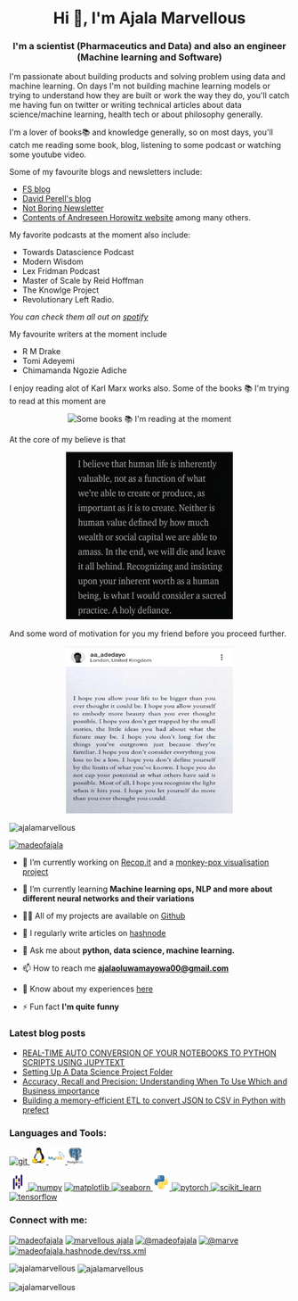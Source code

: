 <h1 align="center">Hi 👋, I'm Ajala Marvellous</h1>
<h3 align="center"> I'm a scientist (Pharmaceutics and Data) and also an engineer (Machine learning and Software)
  </h3>
 I'm passionate about building products and solving problem using data and machine learning. On days I'm not building machine learning models or trying to understand how they are built or work the way they do, you'll catch me having fun on twitter or writing technical articles about data science/machine learning, health tech or about philosophy generally.


I'm a lover of books📚 and knowledge generally, so on most days, you'll catch me reading some book, blog, listening to some podcast or watching some youtube video.

Some of my favourite blogs and newsletters include:
* [FS blog](https://fs.blog/)
* [David Perell's blog](https://perell.com/)
* [Not Boring Newsletter](https://notboring.co)
* [Contents of Andreseen Horowitz website](https://a16z.com/content/)
among many others.

My favorite podcasts at the moment also include:
* Towards Datascience Podcast
* Modern Wisdom
* Lex Fridman Podcast
* Master of Scale by Reid Hoffman
* The Knowlge Project
* Revolutionary Left Radio.

_You can check them all out on [spotify](https://spotify.com/)_

My favourite writers at the moment include
* R M Drake
* Tomi Adeyemi 
* Chimamanda Ngozie Adiche

I enjoy reading alot of Karl Marx works also. Some of the books 📚 I'm trying to read at this moment are
<p align="center">
<img src=images/books.jpe alt="Some books 📚 I'm reading at the moment" width="300" height="300">
</p>
At the core of my believe is that
<p align="center">
<img src=images/belief.png alt="core belief about life" width="300" height="300">
</p>

And some word of motivation for you my friend before you proceed further.
<p align="center">
<img src=images/motivation.png alt="Some word of advice" width="300" height="300">
</p>
          
<p align="left"> <img src="https://komarev.com/ghpvc/?username=ajalamarvellous&label=Profile%20views&color=0e75b6&style=flat" alt="ajalamarvellous" /> </p>

<p align="left"> 
  <a href="https://twitter.com/madeofajala" target="blank"><img src="https://img.shields.io/twitter/follow/madeofajala?logo=twitter&style=for-the-badge" alt="madeofajala" /></a>
</p>

- 🔭 I’m currently working on [Recop.it](https://www.github.com/ajalamarvellous/recop.it) and a [monkey-pox visualisation project](https://www.github.com/ajalamarvellous/monkey-pox-project)

- 🌱 I’m currently learning **Machine learning ops, NLP and more about different neural networks and their variations**

- 👨‍💻 All of my projects are available on [Github](https://www/github.com/ajalamarvellous)

- 📝 I regularly write articles on [hashnode](https://madeofajala.hashnode.dev)

- 💬 Ask me about **python, data science, machine learning.**

- 📫 How to reach me **ajalaoluwamayowa00@gmail.com**

- 📄 Know about my experiences [here](https://drive.google.com/file/d/1JXK0w2GpcEtt_wutG-OFMsrI4PwGILfi/view?usp=sharing)

- ⚡ Fun fact **I'm quite funny**

### Latest blog posts
<!-- BLOG-POST-LIST:START -->
- [REAL-TIME AUTO CONVERSION OF YOUR NOTEBOOKS TO PYTHON SCRIPTS USING JUPYTEXT](https://madeofajala.hashnode.dev/real-time-auto-conversion-of-your-notebooks-to-python-scripts-using-jupytext)
- [Setting Up A Data Science Project Folder](https://madeofajala.hashnode.dev/setting-up-a-data-science-project-folder)
- [Accuracy, Recall and Precision: Understanding When To Use Which and Business importance](https://madeofajala.hashnode.dev/accuracy-recall-and-precision-understanding-when-to-use-which-and-business-importance)
- [Building a memory-efficient ETL to convert JSON to CSV in Python with prefect](https://madeofajala.hashnode.dev/building-a-memory-efficient-etl-to-convert-json-to-csv-in-python-with-prefect)
<!-- BLOG-POST-LIST:END -->


<h3 align="left">Languages and Tools:</h3>
<p align="left"> <a href="https://git-scm.com/" target="_blank" rel="noreferrer"> <img src="https://www.vectorlogo.zone/logos/git-scm/git-scm-icon.svg" alt="git" width="30" height="30"/> </a> <a href="https://www.linux.org/" target="_blank" rel="noreferrer"> <img src="https://raw.githubusercontent.com/devicons/devicon/master/icons/linux/linux-original.svg" alt="linux" width="30" height="30"/> </a> <a href="https://www.mysql.com/" target="_blank" rel="noreferrer"> <img src="https://raw.githubusercontent.com/devicons/devicon/master/icons/mysql/mysql-original-wordmark.svg" alt="mysql" width="30" height="30"/> </a> <a href="https://www.postgresql.org" target="_blank" rel="noreferrer"> <img src="https://raw.githubusercontent.com/devicons/devicon/master/icons/postgresql/postgresql-original-wordmark.svg" alt="postgresql" width="30" height="30"/> <p align="left"> <a href="https://pandas.pydata.org/" target="_blank" rel="noreferrer"> <img src="https://raw.githubusercontent.com/devicons/devicon/2ae2a900d2f041da66e950e4d48052658d850630/icons/pandas/pandas-original.svg" alt="pandas" width="30" height="30"/> <a href="https://numpy.org/" target="_blank" rel="noreferrer"> <img src="https://user-images.githubusercontent.com/67586773/105040771-43887300-5a88-11eb-9f01-bee100b9ef22.png" alt="numpy" width="30" height="30"/></a> </a> <a href="https://www.matplotlib.org" target="_blank" rel="noreferrer"> <img src="https://upload.wikimedia.org/wikipedia/commons/thumb/0/01/Created_with_Matplotlib-logo.svg/1024px-Created_with_Matplotlib-logo.svg.png" alt="matplotlib" width="30" height="30"/> </a> <a href="https://seaborn.pydata.org/" target="_blank" rel="noreferrer"> <img src="https://seaborn.pydata.org/_images/logo-tall-lightbg.svg" alt="seaborn" width="30" height="30"/> </a> <a href="https://www.python.org" target="_blank" rel="noreferrer"> <img src="https://raw.githubusercontent.com/devicons/devicon/master/icons/python/python-original.svg" alt="python" width="30" height="30"/> </a> <a href="https://pytorch.org/" target="_blank" rel="noreferrer"> <img src="https://www.vectorlogo.zone/logos/pytorch/pytorch-icon.svg" alt="pytorch" width="30" height="30"/> </a> <a href="https://scikit-learn.org/" target="_blank" rel="noreferrer"> <img src="https://upload.wikimedia.org/wikipedia/commons/0/05/Scikit_learn_logo_small.svg" alt="scikit_learn" width="30" height="30"/> </a> <a href="https://www.tensorflow.org" target="_blank" rel="noreferrer"> <img src="https://www.vectorlogo.zone/logos/tensorflow/tensorflow-icon.svg" alt="tensorflow" width="30" height="30"/> </a> </p>


<h3 align="left">Connect with me:</h3>
<p align="left">
<a href="https://twitter.com/madeofajala" target="blank"><img align="center" src="https://img.shields.io/badge/twitter-blue?logo=twitter&style=for-the-badge" alt="madeofajala"/></a>
<a href="https://linkedin.com/in/marvellousajala" target="blank"><img align="center" src="https://img.shields.io/badge/linkedin-blue?logo=linkedin&style=for-the-badge" alt="marvellous ajala" /></a>
<a href="https://instagram.com/madeofajala" target="blank"><img align="center" src="https://img.shields.io/badge/Instagram-orange?logo=instagram&style=for-the-badge" alt="@madeofajala"/></a>
<a href="https://hashnode.com/@marve" target="blank"><img align="center" src="https://img.shields.io/badge/hashnode-blue?logo=hashnode&style=for-the-badge" alt="@marve" /></a>
<a href="/madeofajala.hashnode.dev/rss.xml" target="blank"><img align="center" src="https://raw.githubusercontent.com/rahuldkjain/github-profile-readme-generator/master/src/images/icons/Social/rss.svg" alt="madeofajala.hashnode.dev/rss.xml" height="30" width="40" /></a>
</p>


<p><img align="left" src="https://github-readme-stats.vercel.app/api/top-langs?username=ajalamarvellous&show_icons=true&locale=en&layout=compact" alt="ajalamarvellous" /></p>

<p>&nbsp;<img align="center" src="https://github-readme-stats.vercel.app/api?username=ajalamarvellous&show_icons=true&locale=en" alt="ajalamarvellous" /></p>

<p><img align="center" src="https://github-readme-streak-stats.herokuapp.com/?user=ajalamarvellous&" alt="ajalamarvellous" /></p>

